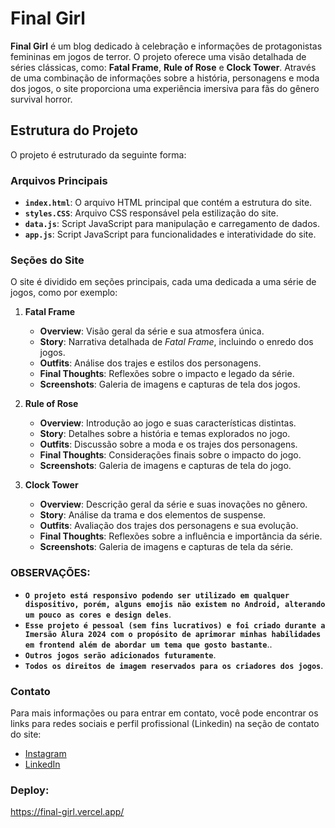 # Final Girl

**Final Girl** é um blog dedicado à celebração e informações de protagonistas femininas em jogos de terror. O projeto oferece uma visão detalhada de séries clássicas, como: **Fatal Frame**, **Rule of Rose** e **Clock Tower**. Através de uma combinação de informações sobre a história, personagens e moda dos jogos, o site proporciona uma experiência imersiva para fãs do gênero survival horror.

## Estrutura do Projeto

O projeto é estruturado da seguinte forma:

### Arquivos Principais

- **`index.html`**: O arquivo HTML principal que contém a estrutura do site.
- **`styles.CSS`**: Arquivo CSS responsável pela estilização do site.
- **`data.js`**: Script JavaScript para manipulação e carregamento de dados.
- **`app.js`**: Script JavaScript para funcionalidades e interatividade do site.

### Seções do Site

O site é dividido em seções principais, cada uma dedicada a uma série de jogos, como por exemplo:

1. **Fatal Frame**
   - **Overview**: Visão geral da série e sua atmosfera única.
   - **Story**: Narrativa detalhada de *Fatal Frame*, incluindo o enredo dos jogos.
   - **Outfits**: Análise dos trajes e estilos dos personagens.
   - **Final Thoughts**: Reflexões sobre o impacto e legado da série.
   - **Screenshots**: Galeria de imagens e capturas de tela dos jogos.

2. **Rule of Rose**
   - **Overview**: Introdução ao jogo e suas características distintas.
   - **Story**: Detalhes sobre a história e temas explorados no jogo.
   - **Outfits**: Discussão sobre a moda e os trajes dos personagens.
   - **Final Thoughts**: Considerações finais sobre o impacto do jogo.
   - **Screenshots**: Galeria de imagens e capturas de tela do jogo.

3. **Clock Tower**
   - **Overview**: Descrição geral da série e suas inovações no gênero.
   - **Story**: Análise da trama e dos elementos de suspense.
   - **Outfits**: Avaliação dos trajes dos personagens e sua evolução.
   - **Final Thoughts**: Reflexões sobre a influência e importância da série.
   - **Screenshots**: Galeria de imagens e capturas de tela da série.

### OBSERVAÇÕES: 

- **`O projeto está responsivo podendo ser utilizado em qualquer dispositivo, porém, alguns emojis não existem no Android, alterando um pouco as cores e design deles`**.
- **`Esse projeto é pessoal (sem fins lucrativos) e foi criado durante a Imersão Alura 2024 com o propósito de aprimorar minhas habilidades em frontend além de abordar um tema que gosto bastante`**..
- **`Outros jogos serão adicionados futuramente`**.
- **`Todos os direitos de imagem reservados para os criadores dos jogos`**.

### Contato

Para mais informações ou para entrar em contato, você pode encontrar os links para redes sociais e perfil profissional (Linkedin) na seção de contato do site:

- [Instagram](https://instagram.com/lucashipolito__)
- [LinkedIn](https://www.linkedin.com/in/lucas-hipólito-377195327/)

### Deploy:
https://final-girl.vercel.app/

